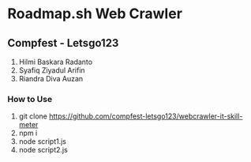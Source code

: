 # Roadmap.sh Web Crawler
## Compfest - Letsgo123
1. Hilmi Baskara Radanto
2. Syafiq Ziyadul Arifin
3. Riandra Diva Auzan

### How to Use
1. git clone https://github.com/compfest-letsgo123/webcrawler-it-skill-meter
2. npm i
3. node script1.js
4. node script2.js
